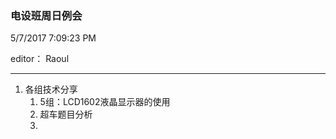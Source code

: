 ### 电设班周日例会

5/7/2017 7:09:23 PM 

editor： Raoul


----------

1. 各组技术分享
	1. 5组：LCD1602液晶显示器的使用
	2. 超车题目分析
	3. 